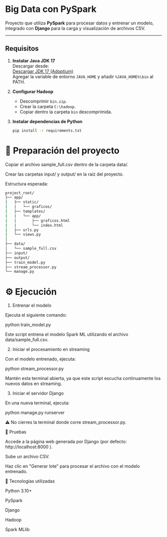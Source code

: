 # Big Data con PySpark

Proyecto que utiliza **PySpark** para procesar datos y entrenar un modelo, integrado con **Django** para la carga y visualización de archivos CSV.

---

## Requisitos

1. **Instalar Java JDK 17**  
   Descargar desde:  
   [Descargar JDK 17 (Adoptium)](https://adoptium.net/es/download?link=https%3A%2F%2Fgithub.com%2Fadoptium%2Ftemurin17-binaries%2Freleases%2Fdownload%2Fjdk-17.0.16%252B8%2FOpenJDK17U-jdk_x64_windows_hotspot_17.0.16_8.msi&vendor=Adoptium)  
   Agregar la variable de entorno `JAVA_HOME` y añadir `%JAVA_HOME%\bin` al PATH.

2. **Configurar Hadoop**  
   - Descomprimir `bin.zip`.  
   - Crear la carpeta `C:\hadoop`.  
   - Copiar dentro la carpeta `bin` descomprimida.

3. **Instalar dependencias de Python**  
   ```bash
   pip install -r requirements.txt

# 📂 Preparación del proyecto

Copiar el archivo sample_full.csv dentro de la carpeta data/.

Crear las carpetas input/ y output/ en la raíz del proyecto.

Estructura esperada:
```bash
project_root/
├── app/
|   ├── static/
|   |   └── graficos/
|   ├── templates/
|   |   └── app/
|   |       ├── graficos.html
|   |       └── index.html
|   ├── urls.py
|   └── views.py
│
├── data/
│   └── sample_full.csv
├── input/
├── output/
├── train_model.py
├── stream_processor.py
└── manage.py
```

# ⚙️ Ejecución
1. Entrenar el modelo

Ejecuta el siguiente comando:

python train_model.py


Este script entrena el modelo Spark ML utilizando el archivo data/sample_full.csv.

2. Iniciar el procesamiento en streaming

Con el modelo entrenado, ejecuta:

python stream_processor.py


Mantén esta terminal abierta, ya que este script escucha continuamente los nuevos datos en streaming.

3. Iniciar el servidor Django

En una nueva terminal, ejecuta:

python manage.py runserver


⚠️ No cierres la terminal donde corre stream_processor.py.

🧪 Pruebas

Accede a la página web generada por Django (por defecto: http://localhost:8000
).

Sube un archivo CSV.

Haz clic en "Generar lote" para procesar el archivo con el modelo entrenado.

🧰 Tecnologías utilizadas

Python 3.10+

PySpark

Django

Hadoop

Spark MLlib





